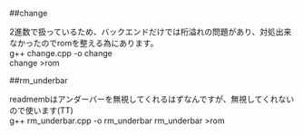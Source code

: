 ##change 

2進数で扱っているため、バックエンドだけでは桁溢れの問題があり、対処出来なかったのでromを整える為にあります。  
g++ change.cpp -o change  
change >rom

##rm_underbar

readmembはアンダーバーを無視してくれるはずなんですが、無視してくれないので使います(TT)  
g++ rm_underbar.cpp -o rm_underbar
rm_underbar >rom
